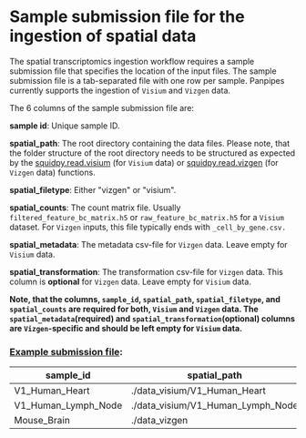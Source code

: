 Sample submission file for the ingestion of spatial data
===========================

The spatial transcriptomics ingestion workflow requires a sample submission file that specifies the location of the input files. The sample submission file is a tab-separated file with one row per sample. Panpipes currently supports the ingestion of `Visium` and `Vizgen` data.


The 6 columns of the sample submission file are: 


**sample id**: Unique sample ID. 

**spatial_path**: The root directory containing the data files. Please note, that the folder structure of the root directory needs to be structured as expected by the [squidpy.read.visium](https://squidpy.readthedocs.io/en/stable/api/squidpy.read.visium.html) (for `Visium` data) or [squidpy.read.vizgen](https://squidpy.readthedocs.io/en/stable/api/squidpy.read.vizgen.html) (for `Vizgen` data) functions.


**spatial_filetype**: Either "vizgen" or "visium". 

**spatial_counts**: The count matrix file. Usually `filtered_feature_bc_matrix.h5` or `raw_feature_bc_matrix.h5` for a `Visium` dataset. For `Vizgen` inputs, this file typically ends with `_cell_by_gene.csv.`

**spatial_metadata**: The metadata csv-file for `Vizgen` data. Leave empty for `Visium` data. 

**spatial_transformation**: The transformation csv-file for `Vizgen` data. This column is **optional** for `Vizgen` data. Leave empty for `Visium` data. 


**Note, that the columns, `sample_id`, `spatial_path`, `spatial_filetype`, and `spatial_counts` are required for both, `Visium` and `Vizgen` data. The `spatial_metadata`(required) and `spatial_transformation`(optional) columns are `Vizgen`-specific and should be left empty for `Visium` data.**


### <u>Example submission file</u>:


| sample_id | spatial_path | spatial_filetype | spatial_counts                          | spatial_metadata                         | spatial_transformation |
| --------- |--------------|------------------|-----------------------------------------|------------------------------------------|--------------------|
| V1_Human_Heart |./data_visium/V1_Human_Heart |visium |V1_Human_Heart_filtered_feature_bc_matrix.h5 |
| V1_Human_Lymph_Node |./data_visium/V1_Human_Lymph_Node| visium | V1_Human_Lymph_Node_filtered_feature_bc_matrix.h5 |
Mouse_Brain	 | ./data_vizgen |	vizgen	| cell_by_gene_S1R1.csv	| cell_metadata_S1R1.csv |	images_micron_to_mosaic_pixel_transform.csv





